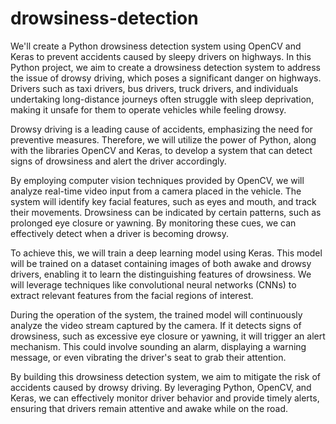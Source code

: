 # drowsiness-detection

We'll create a Python drowsiness detection system using OpenCV and Keras to prevent accidents caused by sleepy drivers on highways.
In this Python project, we aim to create a drowsiness detection system to address the issue of drowsy driving, which poses a significant danger on highways. Drivers such as taxi drivers, bus drivers, truck drivers, and individuals undertaking long-distance journeys often struggle with sleep deprivation, making it unsafe for them to operate vehicles while feeling drowsy.

Drowsy driving is a leading cause of accidents, emphasizing the need for preventive measures. Therefore, we will utilize the power of Python, along with the libraries OpenCV and Keras, to develop a system that can detect signs of drowsiness and alert the driver accordingly.

By employing computer vision techniques provided by OpenCV, we will analyze real-time video input from a camera placed in the vehicle. The system will identify key facial features, such as eyes and mouth, and track their movements. Drowsiness can be indicated by certain patterns, such as prolonged eye closure or yawning. By monitoring these cues, we can effectively detect when a driver is becoming drowsy.

To achieve this, we will train a deep learning model using Keras. This model will be trained on a dataset containing images of both awake and drowsy drivers, enabling it to learn the distinguishing features of drowsiness. We will leverage techniques like convolutional neural networks (CNNs) to extract relevant features from the facial regions of interest.

During the operation of the system, the trained model will continuously analyze the video stream captured by the camera. If it detects signs of drowsiness, such as excessive eye closure or yawning, it will trigger an alert mechanism. This could involve sounding an alarm, displaying a warning message, or even vibrating the driver's seat to grab their attention.

By building this drowsiness detection system, we aim to mitigate the risk of accidents caused by drowsy driving. By leveraging Python, OpenCV, and Keras, we can effectively monitor driver behavior and provide timely alerts, ensuring that drivers remain attentive and awake while on the road.

